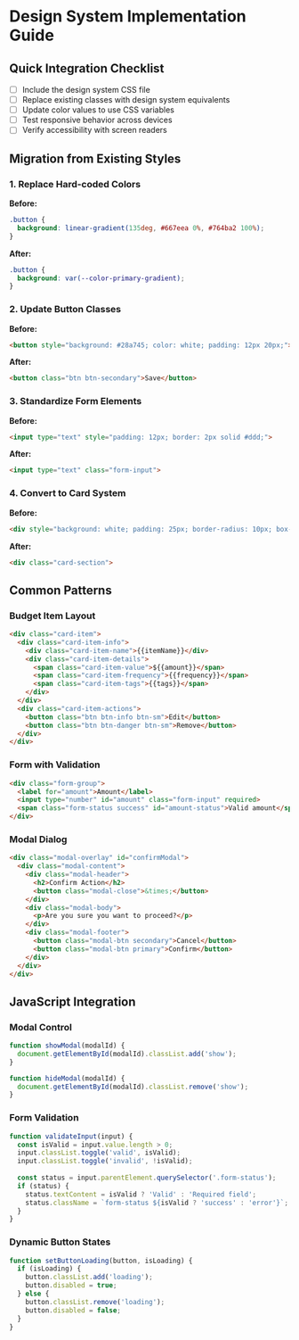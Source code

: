 # Design System Implementation Guide

## Quick Integration Checklist

- [ ] Include the design system CSS file
- [ ] Replace existing classes with design system equivalents
- [ ] Update color values to use CSS variables
- [ ] Test responsive behavior across devices
- [ ] Verify accessibility with screen readers

## Migration from Existing Styles

### 1. Replace Hard-coded Colors

**Before:**
```css
.button {
  background: linear-gradient(135deg, #667eea 0%, #764ba2 100%);
}
```

**After:**
```css
.button {
  background: var(--color-primary-gradient);
}
```

### 2. Update Button Classes

**Before:**
```html
<button style="background: #28a745; color: white; padding: 12px 20px;">Save</button>
```

**After:**
```html
<button class="btn btn-secondary">Save</button>
```

### 3. Standardize Form Elements

**Before:**
```html
<input type="text" style="padding: 12px; border: 2px solid #ddd;">
```

**After:**
```html
<input type="text" class="form-input">
```

### 4. Convert to Card System

**Before:**
```html
<div style="background: white; padding: 25px; border-radius: 10px; box-shadow: 0 2px 10px rgba(0,0,0,0.1);">
```

**After:**
```html
<div class="card-section">
```

## Common Patterns

### Budget Item Layout
```html
<div class="card-item">
  <div class="card-item-info">
    <div class="card-item-name">{{itemName}}</div>
    <div class="card-item-details">
      <span class="card-item-value">${{amount}}</span>
      <span class="card-item-frequency">{{frequency}}</span>
      <span class="card-item-tags">{{tags}}</span>
    </div>
  </div>
  <div class="card-item-actions">
    <button class="btn btn-info btn-sm">Edit</button>
    <button class="btn btn-danger btn-sm">Remove</button>
  </div>
</div>
```

### Form with Validation
```html
<div class="form-group">
  <label for="amount">Amount</label>
  <input type="number" id="amount" class="form-input" required>
  <span class="form-status success" id="amount-status">Valid amount</span>
</div>
```

### Modal Dialog
```html
<div class="modal-overlay" id="confirmModal">
  <div class="modal-content">
    <div class="modal-header">
      <h2>Confirm Action</h2>
      <button class="modal-close">&times;</button>
    </div>
    <div class="modal-body">
      <p>Are you sure you want to proceed?</p>
    </div>
    <div class="modal-footer">
      <button class="modal-btn secondary">Cancel</button>
      <button class="modal-btn primary">Confirm</button>
    </div>
  </div>
</div>
```

## JavaScript Integration

### Modal Control
```javascript
function showModal(modalId) {
  document.getElementById(modalId).classList.add('show');
}

function hideModal(modalId) {
  document.getElementById(modalId).classList.remove('show');
}
```

### Form Validation
```javascript
function validateInput(input) {
  const isValid = input.value.length > 0;
  input.classList.toggle('valid', isValid);
  input.classList.toggle('invalid', !isValid);
  
  const status = input.parentElement.querySelector('.form-status');
  if (status) {
    status.textContent = isValid ? 'Valid' : 'Required field';
    status.className = `form-status ${isValid ? 'success' : 'error'}`;
  }
}
```

### Dynamic Button States
```javascript
function setButtonLoading(button, isLoading) {
  if (isLoading) {
    button.classList.add('loading');
    button.disabled = true;
  } else {
    button.classList.remove('loading');
    button.disabled = false;
  }
}
```